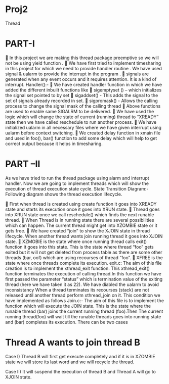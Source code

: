 # Proj2
Thread 
# PART-I
 In this project we are making this thread package preemptive so we will not be using yield
function .
 We have first tried to implement timesharing in this project for which we need to provide
handler routine . We have used signal &amp; ualarm to provide the interrupt in the program .
 signals are generated when any event occurs and it requires attention. It is a kind of interrupt.
Handler():-
 We have created handler function in which we have added the different inbuilt functions like
 sigemptyset () – which initializes the signal set pointed to by set
 sigaddset() - This adds the signal to the set of signals already recorded in set.
 sigpromask() - Allows the calling process to change the signal mask of the calling thread
 Above functions are used to enable same SIGALRM to be delivered.
 We have used the logic which will change the state of current (running) thread to
“XREADY” state then we have called reschedule to run another process.
 We have initialized ualarm in all necessary files where we have given interrupt using
ualarm before context switching.
 We created delay function in xmain file and used in foo(), bar() function to add some delay
which will help to get correct output because it helps in timesharing.
# PART –II
As we have tried to run the thread package using alarm and interrupt handler. Now we are going to
implement threads which will show the execution of thread execution state cycle.
State Transition Diagram:-
Following diagram shows the thread execution lifecycle.

 First when thread is created using create function it goes into XREADY state and starts its
execution once it goes into XRUN state.
 Thread goes into XRUN state once we call reschedule() which finds the next runable thread.
 When Thread is in running state there are several possibilities which can happen. The current
thread might get into XZOMBIE state or it gets free.
 We have created “join” to show the XJOIN state in thread lifecycle. When another thread
wants join running thread it goes into XJOIN state.
 XZMOBIE is the state where once running thread calls exit() function it goes into this state.
This is the state where thread “foo” gets exited but it will not get deleted from process table as
there are some other threads (bar, oof) which are using recourses of thread “foo”.
 XFREE is the state where once threads complete its execution.
exit.c:
The aim of this file creation is to implement the xthread_exit function.
This xthread_exit() function terminates the execution of calling thread.In this function we have
first passed the parameter “status” which is termination value of the exiting thread (here we
have taken it as 22).
We have diabled the ualarm to avoid inconsistancy
When a thread terminates its recourses (stack) are not released until another thread perform
xthread_join on it. This condition we have implemented as follows
Join.c:-
The aim of this file is to implement the function which will execute the JOIN state. This is the state
where the runable thread (bar) joins the current running thread (foo).Then The current running
thread(foo) will wait till the runable threads goes into running state and (bar) completes its execution.
There can be two cases
# Thread A wants to join thread B
Case I) Thread B will first get execute completely and if it is in XZOMBIE state we will store its last
word and we will recycle the thread.

Case II) It will suspend the execution of thread B and Thread A will go to XJOIN state.
